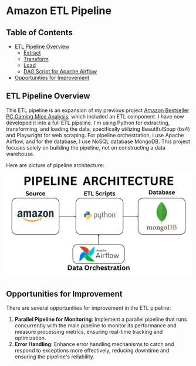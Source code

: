 # Amazon ETL Pipeline

## Table of Contents

- [ETL Pipeline Overview](#etl-pipeline-overview)
  - [Extract](#extract)
  - [Transform](#transform)
  - [Load](#load)
  - [DAG Script for Apache Airflow](#dag-script-for-apache-airflow)
- [Opportunities for Improvement](#opportunities-for-improvement)

## ETL Pipeline Overview

This ETL pipeline is an expansion of my previous project [Amazon Bestseller PC Gaming Mice Analysis](https://github.com/raufh10/Amazon_Gaming_Mice_Data_Analysis), which included an ETL component. I have now developed it into a full ETL pipeline. I'm using Python for extracting, transforming, and loading the data, specifically utilizing BeautifulSoup (bs4) and Playwright for web scraping. For pipeline orchestration, I use Apache Airflow, and for the database, I use NoSQL database MongoDB. This project focuses solely on building the pipeline, not on constructing a data warehouse.

Here are picture of pipeline architecture:

![ETL Pipeline Architecture](images/etl_pipeline_architecture.png)

## Opportunities for Improvement

There are several opportunities for improvement in the ETL pipeline:

1. **Parallel Pipeline for Monitoring**: Implement a parallel pipeline that runs concurrently with the main pipeline to monitor its performance and measure processing metrics, ensuring real-time tracking and optimization.
2. **Error Handling**: Enhance error handling mechanisms to catch and respond to exceptions more effectively, reducing downtime and ensuring the pipeline's reliability.
